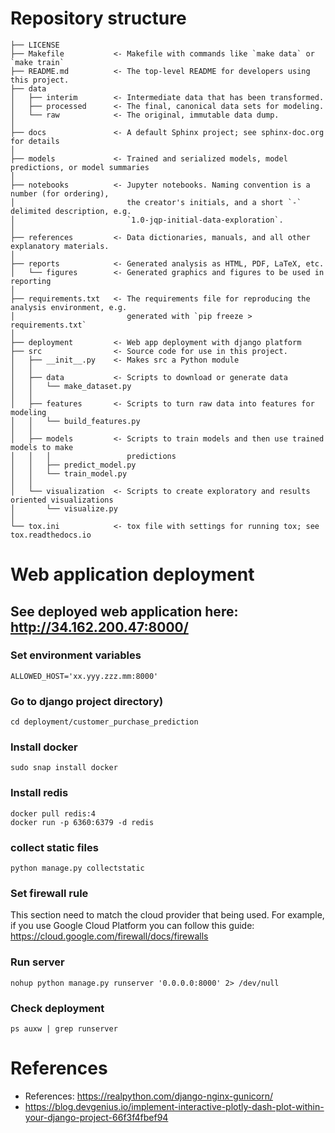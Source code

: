 # Repository structure
```
├── LICENSE
├── Makefile           <- Makefile with commands like `make data` or `make train`
├── README.md          <- The top-level README for developers using this project.
├── data
│   ├── interim        <- Intermediate data that has been transformed.
│   ├── processed      <- The final, canonical data sets for modeling.
│   └── raw            <- The original, immutable data dump.
│
├── docs               <- A default Sphinx project; see sphinx-doc.org for details
│
├── models             <- Trained and serialized models, model predictions, or model summaries
│
├── notebooks          <- Jupyter notebooks. Naming convention is a number (for ordering),
│                         the creator's initials, and a short `-` delimited description, e.g.
│                         `1.0-jqp-initial-data-exploration`.
│
├── references         <- Data dictionaries, manuals, and all other explanatory materials.
│
├── reports            <- Generated analysis as HTML, PDF, LaTeX, etc.
│   └── figures        <- Generated graphics and figures to be used in reporting
│
├── requirements.txt   <- The requirements file for reproducing the analysis environment, e.g.
│                         generated with `pip freeze > requirements.txt`
│
├── deployment         <- Web app deployment with django platform
├── src                <- Source code for use in this project.
│   ├── __init__.py    <- Makes src a Python module
│   │
│   ├── data           <- Scripts to download or generate data
│   │   └── make_dataset.py
│   │
│   ├── features       <- Scripts to turn raw data into features for modeling
│   │   └── build_features.py
│   │
│   ├── models         <- Scripts to train models and then use trained models to make
│   │   │                 predictions
│   │   ├── predict_model.py
│   │   └── train_model.py
│   │
│   └── visualization  <- Scripts to create exploratory and results oriented visualizations
│       └── visualize.py
│
└── tox.ini            <- tox file with settings for running tox; see tox.readthedocs.io
```

# Web application deployment 
## See deployed web application here: http://34.162.200.47:8000/
### Set environment variables
```
ALLOWED_HOST='xx.yyy.zzz.mm:8000'
```
### Go to django project directory)
```
cd deployment/customer_purchase_prediction
```
### Install docker
```
sudo snap install docker
```
### Install redis
```
docker pull redis:4
docker run -p 6360:6379 -d redis
```
### collect static files
```
python manage.py collectstatic
```
### Set firewall rule
This section need to match the cloud provider that being used. For example, if you use Google Cloud Platform you can follow this guide:
https://cloud.google.com/firewall/docs/firewalls

### Run server
```
nohup python manage.py runserver '0.0.0.0:8000' 2> /dev/null 
```

### Check deployment
```
ps auxw | grep runserver
```
# References
- References: https://realpython.com/django-nginx-gunicorn/
- https://blog.devgenius.io/implement-interactive-plotly-dash-plot-within-your-django-project-66f3f4fbef94
